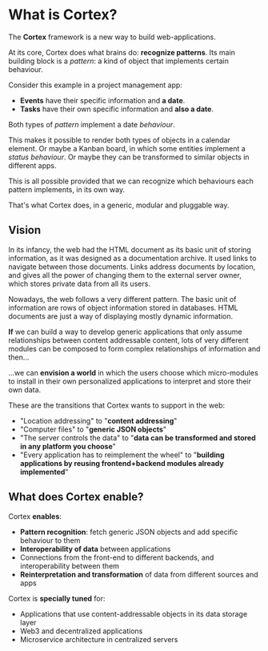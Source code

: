 # What is Cortex?

The **Cortex** framework is a new way to build web-applications.

At its core, Cortex does what brains do: **recognize patterns**. Its main building block is a _pattern_: a kind of object that implements certain behaviour.

Consider this example in a project management app:

- **Events** have their specific information and **a date**.
- **Tasks** have their own specific information and **also a date**.

Both types of _pattern_ implement a date _behaviour_.

This makes it possible to render both types of objects in a calendar element. Or maybe a Kanban board, in which some entities implement a _status behaviour_. Or maybe they can be transformed to similar objects in different apps.

This is all possible provided that we can recognize which behaviours each pattern implements, in its own way.

That's what Cortex does, in a generic, modular and pluggable way.

## Vision

In its infancy, the web had the HTML document as its basic unit of storing information, as it was designed as a documentation archive. It used links to navigate between those documents. Links address documents by location, and gives all the power of changing them to the external server owner, which stores private data from all its users.

Nowadays, the web follows a very different pattern. The basic unit of information are rows of object information stored in databases. HTML documents are just a way of displaying mostly dynamic information.

**If** we can build a way to develop generic applications that only assume relationships between content addressable content, lots of very different modules can be composed to form complex relationships of information and then...

...we can **envision a world** in which the users choose which micro-modules to install in their own personalized applications to interpret and store their own data.

These are the transitions that Cortex wants to support in the web:

- "Location addressing" to "**content addressing**"
- "Computer files" to "**generic JSON objects**"
- "The server controls the data" to "**data can be transformed and stored in any platform **you** choose**"
- "Every application has to reimplement the wheel" to "**building applications by reusing frontend+backend modules already implemented**"

## What does Cortex enable?

Cortex **enables**:

- **Pattern recognition**: fetch generic JSON objects and add specific behaviour to them
- **Interoperability of data** between applications
- Connections from the front-end to different backends, and interoperability between them
- **Reinterpretation and transformation** of data from different sources and apps

Cortex is **specially tuned** for:

- Applications that use content-addressable objects in its data storage layer
- Web3 and decentralized applications
- Microservice architecture in centralized servers